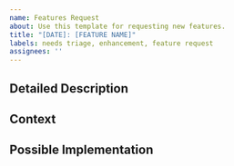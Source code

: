 ```yaml
---
name: Features Request
about: Use this template for requesting new features.
title: "[DATE]: [FEATURE NAME]"
labels: needs triage, enhancement, feature request
assignees: ''
---
```

<!--- Provide a general summary of the issue in the Title above -->

## Detailed Description
<!--- Provide a detailed description of the change or addition you are proposing -->

## Context
<!--- Why is this change important to you? How would you use it? -->
<!--- How can it benefit other users? -->

## Possible Implementation
<!--- Not obligatory, but suggest an idea for implementing addition or change -->
